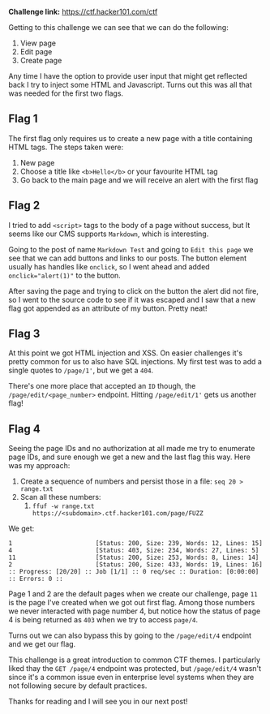 **Challenge link:** https://ctf.hacker101.com/ctf

Getting to this challenge we can see that we can do the following:

1. View page
2. Edit page
3. Create page

Any time I have the option to provide user input that might get reflected back I try to inject some HTML and Javascript. Turns out this was all that was needed for the first two flags.

## Flag 1

The first flag only requires us to create a new page with a title containing HTML tags. The steps taken were:

1. New page
2. Choose a title like `<b>Hello</b>` or your favourite HTML tag
3. Go back to the main page and we will receive an alert with the first flag

## Flag 2

I tried to add `<script>` tags to the body of a page without success, but It seems like our CMS supports `Markdown`, which is interesting. 

Going to the post of name `Markdown Test` and going to `Edit this page` we see that we can add buttons and links to our posts. The button element usually has handles like `onclick`, so I went ahead and added `onclick="alert(1)"` to the button. 

After saving the page and trying to click on the button the alert did not fire, so I went to the source code to see if it was escaped and I saw that a new flag got appended as an attribute of my button. Pretty neat!

## Flag 3

At this point we got HTML injection and XSS. On easier challenges it's pretty common for us to also have SQL injections. My first test was to add a single quotes to `/page/1'`, but we get a `404`.

There's one more place that accepted an `ID` though, the `/page/edit/<page_number>` endpoint. Hitting `/page/edit/1'`  gets us another flag!

## Flag 4

Seeing the page IDs and no authorization at all made me try to enumerate page IDs, and sure enough we get a new and the last flag this way. Here was my approach:

1.  Create a sequence of numbers and persist those in a file: `seq 20 > range.txt`
2. Scan all these numbers:
	1. `ffuf -w range.txt https://<subdomain>.ctf.hacker101.com/page/FUZZ`

We get:

```
1                       [Status: 200, Size: 239, Words: 12, Lines: 15]
4                       [Status: 403, Size: 234, Words: 27, Lines: 5]
11                      [Status: 200, Size: 253, Words: 8, Lines: 14]
2                       [Status: 200, Size: 433, Words: 19, Lines: 16]
:: Progress: [20/20] :: Job [1/1] :: 0 req/sec :: Duration: [0:00:00] :: Errors: 0 ::
```

Page 1 and 2 are the default pages when we create our challenge, page `11` is the page I've created when we got out first flag. Among those numbers we never interacted with page number 4, but notice how the status of page 4 is being returned as `403` when we try to access `page/4`.

Turns out we can also bypass this by going to the `/page/edit/4` endpoint and we get our flag.

This challenge is a great introduction to common CTF themes. I particularly liked thay the `GET /page/4` endpoint was protected, but `/page/edit/4` wasn't since it's a common issue even in enterprise level systems when they are not following secure by default practices.

Thanks for reading and I will see you in our next post!
